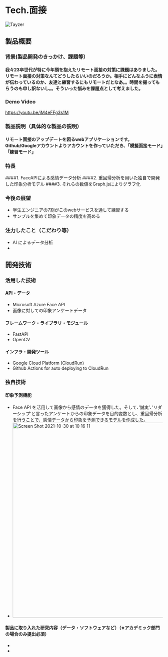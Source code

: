 # Tech.面接


![Tayzer](https://user-images.githubusercontent.com/63713624/139520215-b30afad8-357e-498e-afb4-424b8eb3651e.png)

## 製品概要
### 背景(製品開発のきっかけ、課題等）
#### 我々23卒世代が特に今年頭を抱えたリモート面接の対策に課題はありました。リモート面接の対策なんてどうしたらいいのだろうか。相手にどんなふうに表情が伝わっているのか、友達と練習するにもリモートだとなあ。。時間を撮ってもらうのも申し訳ないし。。そういった悩みを課題点として考えました。
### Demo Video
https://youtu.be/iM4eFFg3s1M

### 製品説明（具体的な製品の説明）
#### リモート面接のアップデートを図るwebアプリケーションです。Github/Googleアカウントよりアカウントを作っていただき、「模擬面接モード」「練習モード」
### 特長
####1. FaceAPIによる感情データ分析
####2. 重回帰分析を用いた独自で開発した印象分析モデル
####3. それらの数値をGraph.jsによりグラフ化

### 今後の展望
* 学生エンジニアの7割がこのwebサービスを通して練習する
* サンプルを集めて印象データの精度を高める

### 注力したこと（こだわり等）
* AI によるデータ分析
* 

## 開発技術
### 活用した技術
#### API・データ
* Microsoft Azure Face API
* 画像に対しての印象アンケートデータ

#### フレームワーク・ライブラリ・モジュール
* FastAPI
* OpenCV

#### インフラ・開発ツール
* Google Cloud Platform (CloudRun)
* Github Actions for auto deploying to CloudRun


### 独自技術
#### 印象予測機能
* Face API を活用して画像から感情のデータを獲得した。そして、’誠実’、’リダーシップ’と言ったアンケートからの印象データを目的変数とし、重回帰分析を行うことで、感情データから印象を予測できるモデルを作成した。
* <img width="624" alt="Screen Shot 2021-10-30 at 10 16 11" src="https://user-images.githubusercontent.com/78252529/139518017-a41bea5f-1b22-47fc-a2d4-603ece78ffe6.png">



#### 製品に取り入れた研究内容（データ・ソフトウェアなど）（※アカデミック部門の場合のみ提出必須）
* 
* 
